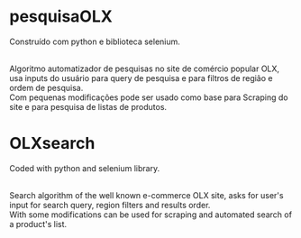 # pesquisaOLX
Construído com python e biblioteca selenium.</br></br>

Algoritmo automatizador de pesquisas no site de comércio popular OLX, usa inputs do usuário para query de pesquisa e para filtros de região e ordem de pesquisa.</br>
Com pequenas modificações pode ser usado como base para Scraping do site e para pesquisa de listas de produtos.</br>

# OLXsearch
Coded with python and selenium library.</br></br>

Search algorithm of the well known e-commerce OLX site, asks for user's input for search query, region filters and results order.</br>
With some modifications can be used for scraping and automated search of a product's list.
